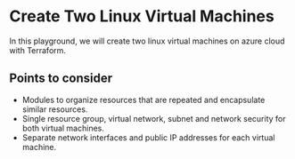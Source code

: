 # Create Two Linux Virtual Machines
In this playground, we will create two linux virtual machines on azure cloud with Terraform.

## Points to consider
- Modules to organize resources that are repeated and encapsulate similar resources.
- Single resource group, virtual network, subnet and network security for both virtual machines.
- Separate network interfaces and public IP addresses for each virtual machine.